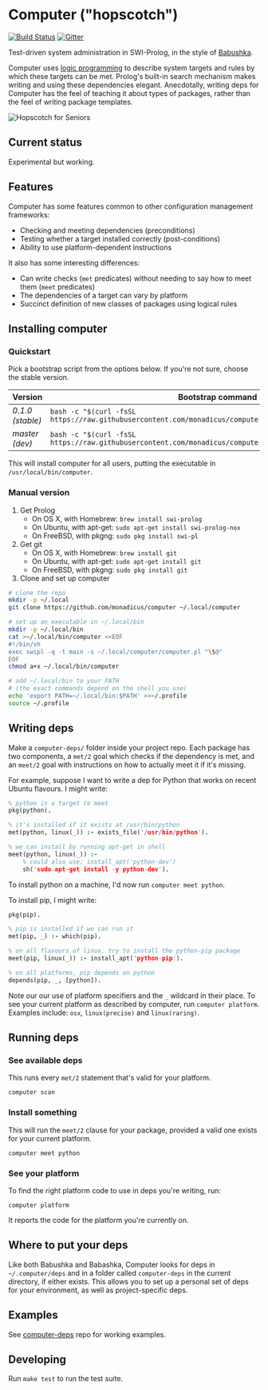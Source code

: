 # Computer ("hopscotch")

[![Build Status](https://travis-ci.org/monadicus/computer.png)](https://travis-ci.org/monadicus/computer) [![Gitter](https://badges.gitter.im/Join%20Chat.svg)](https://gitter.im/monadicus/computer)


Test-driven system administration in SWI-Prolog, in the style of [Babushka](https://github.com/benhoskings/babushka).

Computer uses [logic programming](https://en.wikipedia.org/wiki/Logic_programming) to describe system targets and rules by which these targets can be met. Prolog's built-in search mechanism makes writing and using these dependencies elegant. Anecdotally, writing deps for Computer has the feel of teaching it about types of packages, rather than the feel of writing package templates.

![Hopscotch for Seniors](https://raw.github.com/wiki/monadicus/computer/img/HopscotchForSeniors.jpg)

## Current status

Experimental but working.

## Features

Computer has some features common to other configuration management frameworks:

- Checking and meeting dependencies (preconditions)
- Testing whether a target installed correctly (post-conditions)
- Ability to use platform-dependent instructions

It also has some interesting differences:

- Can write checks (`met` predicates) without needing to say how to meet them (`meet` predicates)
- The dependencies of a target can vary by platform
- Succinct definition of new classes of packages using logical rules

## Installing computer

### Quickstart

Pick a bootstrap script from the options below. If you're not sure, choose the stable version.

Version | Bootstrap command
------- | -----------------
_0.1.0 (stable)_ | `bash -c "$(curl -fsSL https://raw.githubusercontent.com/monadicus/computer/versions/0.1.0/bootstrap.sh)"`
_master (dev)_ | `bash -c "$(curl -fsSL https://raw.githubusercontent.com/monadicus/computer/master/bootstrap.sh)"`

This will install computer for all users, putting the executable in `/usr/local/bin/computer`.

### Manual version

1. Get Prolog
    - On OS X, with Homebrew: `brew install swi-prolog`
    - On Ubuntu, with apt-get: `sudo apt-get install swi-prolog-nox`
    - On FreeBSD, with pkgng: `sudo pkg install swi-pl`
2. Get git
    - On OS X, with Homebrew: `brew install git`
    - On Ubuntu, with apt-get: `sudo apt-get install git`
    - On FreeBSD, with pkgng: `sudo pkg install git`
3. Clone and set up computer

```bash
# clone the repo
mkdir -p ~/.local
git clone https://github.com/monadicus/computer ~/.local/computer

# set up an executable in ~/.local/bin
mkdir -p ~/.local/bin
cat >~/.local/bin/computer <<EOF
#!/bin/sh
exec swipl -q -t main -s ~/.local/computer/computer.pl "\$@"
EOF
chmod a+x ~/.local/bin/computer

# add ~/.local/bin to your PATH
# (the exact commands depend on the shell you use)
echo 'export PATH=~/.local/bin:$PATH' >>~/.profile
source ~/.profile
```

## Writing deps

Make a `computer-deps/` folder inside your project repo. Each package has two components, a `met/2` goal which checks if the dependency is met, and an `meet/2` goal with instructions on how to actually meet it if it's missing.

For example, suppose I want to write a dep for Python that works on recent Ubuntu flavours. I might write:

```prolog
% python is a target to meet
pkg(python).

% it's installed if it exists at /usr/bin/python
met(python, linux(_)) :- exists_file('/usr/bin/python').

% we can install by running apt-get in shell
meet(python, linux(_)) :-
    % could also use: install_apt('python-dev')
    sh('sudo apt-get install -y python-dev').
```

To install python on a machine, I'd now run `computer meet python`.

To install pip, I might write:

```prolog
pkg(pip).

% pip is installed if we can run it
met(pip, _) :- which(pip).

% on all flavours of linux, try to install the python-pip package
meet(pip, linux(_)) :- install_apt('python-pip').

% on all platforms, pip depends on python
depends(pip, _, [python]).
```
Note our our use of platform specifiers and the `_` wildcard in their place. To see your current platform as described by computer, run `computer platform`. Examples include: `osx`, `linux(precise)` and `linux(raring)`.

## Running deps

### See available deps

This runs every `met/2` statement that's valid for your platform.

`computer scan`

### Install something

This will run the `meet/2` clause for your package, provided a valid one exists for your current platform.

`computer meet python`

### See your platform

To find the right platform code to use in deps you're writing, run:

`computer platform`

It reports the code for the platform you're currently on.

## Where to put your deps

Like both Babushka and Babashka, Computer looks for deps in `~/.computer/deps` and in a folder called `computer-deps` in the current directory, if either exists. This allows you to set up a personal set of deps for your environment, as well as project-specific deps.

## Examples

See [computer-deps](https://github.com/monadicus/computer-deps) repo for working examples.

## Developing

Run `make test` to run the test suite.
